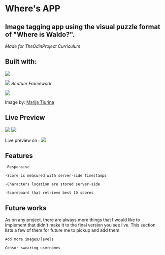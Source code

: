 # Where's APP

## Image tagging app using the visual puzzle format of "Where is Waldo?".

*Made for TheOdinProject Curriculum*

## Built with:

<img src="https://img.shields.io/badge/React-20232A?style=for-the-badge&logo=react&logoColor=61DAFB" />

<img src="https://img.shields.io/badge/CSS3-1572B6?style=for-the-badge&logo=css3&logoColor=white" /> *Beatuer Framework*

<img src="https://img.shields.io/badge/firebase-ffca28?style=for-the-badge&logo=firebase&logoColor=black" /> 

Image by:  [Marija Tiurina](https://marijatiurina.com/)


## Live Preview

<img src="https://i.imgur.com/uYKoU7p.png" /> 

<img src="https://i.imgur.com/GG7dobB.jpg" /> 

 Live preview on : [<img src="https://img.shields.io/badge/Netlify-00C7B7?style=for-the-badge&logo=netlify&logoColor=white" /> ](https://whereis-app.netlify.app/)




## Features


    -Responsive
    
    -Score is measured with server-side timestamps
    
    -Characters location are stored server-side
    
    -Scoreboard that retrieve best 10 scores




## Future works

As on any project, there are always more things that I would like to implement that didn't make it to the final version you see live. This section lists a few of them for future me to pickup and add them.

    Add more images/levels
    
    Censor swearing usernames

